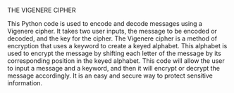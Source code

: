 THE VIGENERE CIPHER

This Python code is used to encode and decode messages using a Vigenere cipher. It takes two user inputs, the message to be encoded or decoded, and the key for the cipher. The Vigenere cipher is a method of encryption that uses a keyword to create a keyed alphabet. This alphabet is used to encrypt the message by shifting each letter of the message by its corresponding position in the keyed alphabet. This code will allow the user to input a message and a keyword, and then it will encrypt or decrypt the message accordingly. It is an easy and secure way to protect sensitive information.